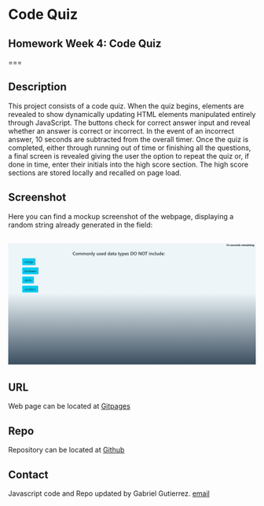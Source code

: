 # Code Quiz
## Homework Week 4: Code Quiz
===

## Description
This project consists of a code quiz.  When the quiz begins, elements are revealed to show dynamically updating HTML elements manipulated entirely through JavaScript.  The buttons check for correct answer input and reveal whether an answer is correct or incorrect.  In the event of an incorrect answer, 10 seconds are subtracted from the overall timer.  Once the quiz is completed, either through running out of time or finishing all the questions, a final screen is revealed giving the user the option to repeat the quiz or, if done in time, enter their initials into the high score section.  The high score sections are stored locally and recalled on page load.

## Screenshot
Here you can find a mockup screenshot of the webpage, displaying a random string already generated in the field:

![screenshot](./assets/screenshot.PNG)
---

## URL
Web page can be located at [Gitpages](https://mrg105.github.io/Code-Quiz/ "Code Quiz")

## Repo
Repository can be located at [Github](https://github.com/MrG105/Code-Quiz "Github")

## Contact
Javascript code and Repo updated by Gabriel Gutierrez.  [email](poo328@my.utsa.edu "email")